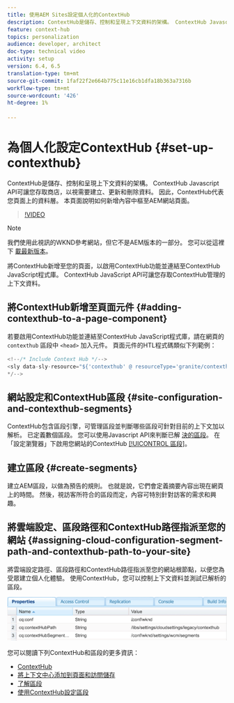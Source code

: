 ```yaml
---
title: 使用AEM Sites設定個人化的ContextHub
description: ContextHub是儲存、控制和呈現上下文資料的架構。 ContextHub Javascript API可讓您存取商店，以視需要建立、更新和刪除資料。 因此，ContextHub代表您頁面上的資料層。 本頁面說明如何新增內容中樞至AEM網站頁面。
feature: context-hub
topics: personalization
audience: developer, architect
doc-type: technical video
activity: setup
version: 6.4, 6.5
translation-type: tm+mt
source-git-commit: 1faf22f2e664b775c11e16cb1dfa18b363a7316b
workflow-type: tm+mt
source-wordcount: '426'
ht-degree: 1%

---
```



# 為個人化設定ContextHub {#set-up-contexthub}

ContextHub是儲存、控制和呈現上下文資料的架構。 ContextHub Javascript API可讓您存取商店，以視需要建立、更新和刪除資料。 因此，ContextHub代表您頁面上的資料層。 本頁面說明如何新增內容中樞至AEM網站頁面。

>[!VIDEO](https://video.tv.adobe.com/v/23765/?quality=9&learn=on)

>[!NOTE]
>
>我們使用此視訊的WKND參考網站，但它不是AEM版本的一部分。 您可以從這裡下 [載最新版本](https://github.com/adobe/aem-guides-wknd/releases)。

將ContextHub新增至您的頁面，以啟用ContextHub功能並連結至ContextHub JavaScript程式庫。 ContextHub JavaScript API可讓您存取ContextHub管理的上下文資料。

## 將ContextHub新增至頁面元件 {#adding-contexthub-to-a-page-component}

若要啟用ContextHub功能並連結至ContextHub JavaScript程式庫，請在網頁的 `contexthub` 區段中 `<head>` 加入元件。 頁面元件的HTL程式碼類似下列範例：

```java
<!--/* Include Context Hub */-->
<sly data-sly-resource="${'contexthub' @ resourceType='granite/contexthub/components/contexthub'}"/>
*/-->
```

## 網站設定和ContextHub區段 {#site-configuration-and-contexthub-segments}

ContextHub包含區段引擎，可管理區段並判斷哪些區段可針對目前的上下文加以解析。 已定義數個區段。 您可以使用Javascript API來判斷已解 [決的區段](https://helpx.adobe.com/experience-manager/6-5/sites/developing/using/ch-adding.html#DeterminingResolvedContextHubSegments)。 在「設定瀏覽器」下啟用您網站的ContextHub [[!UICONTROL 區段]](https://docs.adobe.com/content/help/en/experience-manager-cloud-service/implementing/developing/configurations.html)。

## 建立區段 {#create-segments}

建立AEM區段，以做為預告的規則。 也就是說，它們會定義摘要內容出現在網頁上的時間。 然後，視訪客所符合的區段而定，內容可特別針對訪客的需求和興趣。

## 將雲端設定、區段路徑和ContextHub路徑指派至您的網站 {#assigning-cloud-configuration-segment-path-and-contexthub-path-to-your-site}

將雲端設定路徑、區段路徑和ContextHub路徑指派至您的網站根節點，以便您為受眾建立個人化體驗。 使用ContextHub，您可以控制上下文資料並測試已解析的區段。

![CRXDE Lite](assets/crx-de-properties.png)

您可以閱讀下列ContextHub和區段的更多資訊：

* [ContextHub](https://helpx.adobe.com/experience-manager/6-5/sites/developing/using/contexthub.html)
* [將上下文中心添加到頁面和訪問儲存](https://helpx.adobe.com/experience-manager/6-5/sites/developing/using/ch-adding.html)
* [了解區段](https://helpx.adobe.com/experience-manager/6-5/sites/classic-ui-authoring/using/classic-personalization-campaigns-segmentation.html)
* [使用ContextHub設定區段](https://helpx.adobe.com/experience-manager/6-5/sites/administering/using/segmentation.html)

